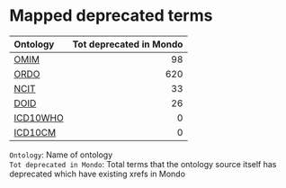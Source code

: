 # Mapped deprecated terms
| Ontology                                    |   Tot deprecated in Mondo |
|:--------------------------------------------|--------------------------:|
| [OMIM](./mapped_deprecated_omim.md)         |                        98 |
| [ORDO](./mapped_deprecated_ordo.md)         |                       620 |
| [NCIT](./mapped_deprecated_ncit.md)         |                        33 |
| [DOID](./mapped_deprecated_doid.md)         |                        26 |
| [ICD10WHO](./mapped_deprecated_icd10who.md) |                         0 |
| [ICD10CM](./mapped_deprecated_icd10cm.md)   |                         0 |

`Ontology`: Name of ontology    
`Tot deprecated in Mondo`: Total terms that the ontology source itself has deprecated which have existing xrefs in Mondo